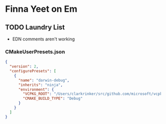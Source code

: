 # Finna Yeet on Em

## TODO Laundry List
* EDN comments aren't working

### CMakeUserPresets.json
```json
{
  "version": 2,
  "configurePresets": [
    {
      "name": "darwin-debug",
      "inherits": "ninja",
      "environment": {
        "VCPKG_ROOT": "/Users/clarkrinker/src/github.com/microsoft/vcpkg",
        "CMAKE_BUILD_TYPE": "Debug"
      }
    }
  ]
}
```